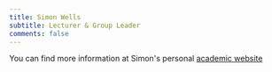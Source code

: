 ```yaml
---
title: Simon Wells
subtitle: Lecturer & Group Leader
comments: false
---
```

You can find more information at Simon's personal [academic website](http://www.simonwells.org)

